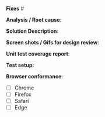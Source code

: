 **Fixes** # 
<!-- For e.g Fixes # https://issues.redhat.com/browse/ODC-XXX -->

**Analysis / Root cause**: 
<!-- Briefly describe analysis of US/Task or root cause of defect -->

**Solution Description**: 
<!-- Describe your code changes in detail and explain the solution -->

**Screen shots / Gifs for design review**: 
<!-- If change affects UI in any way, tag @openshift/team-devconsole-ux and add screenshots/gifs  -->

**Unit test coverage report**: 
<!-- Attach test coverage report -->

**Test setup:**
<!-- If any setup required to test this PR, mention the details -->

**Browser conformance**: 
<!-- To mark tested browsers, use [x] -->
- [ ] Chrome
- [ ] Firefox
- [ ] Safari
- [ ] Edge
